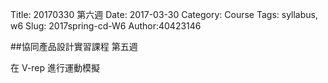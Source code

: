 Title: 20170330 第六週
Date: 2017-03-30
Category: Course
Tags: syllabus, w6
Slug: 2017spring-cd-W6
Author:40423146

<!-- PELICAN_END_SUMMARY -->

##協同產品設計實習課程 第五週

在 V-rep 進行運動模擬
